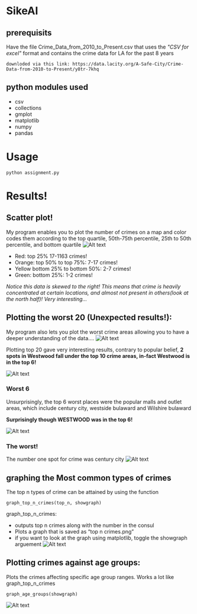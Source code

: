 # SikeAI


## prerequisits
Have the file 
Crime_Data_from_2010_to_Present.csv that uses the *"CSV for excel"* format and contains the crime data for LA for the past 8 years

```
downloded via this link: https://data.lacity.org/A-Safe-City/Crime-Data-from-2010-to-Present/y8tr-7khq
```

## python modules used
* csv
* collections  
* gmplot
* matplotlib
* numpy 
* pandas

# Usage
```
python assignment.py
```

# Results!
## Scatter plot!
My program enables you to plot the number of crimes on a map and color codes them according to the top quartile, 50th-75th percentile, 25th to 50th percentile, and bottom quartile
![Alt text](/images/scatter_plot.png?raw=true "Optional Title")

* Red: top 25% 17-1163 crimes!
* Orange: top 50% to top 75%: 7-17 crimes!
* Yellow bottom 25% to bottom 50%: 2-7 crimes!
* Green: bottom 25%: 1-2 crimes!

*Notice this data is skewed to the right! This means that crime is heavily concentrated at certain locations, and almost not present in others(look at the north half)! Very interesting…*

## Plotting the worst 20 (Unexpected results!):
My program also lets you plot the worst crime areas allowing you to have a deeper understanding of the data….
![Alt text](/images/top_20.png?raw=true "Optional Title")


Plotting top 20 gave very interesting results, contrary to popular belief, **2 spots in Westwood fall under the top 10 crime areas, in-fact Westwood is in the top 6!**

![Alt text](/images/westwood.png?raw=true "Optional Title")

### Worst 6
Unsurprisingly, the top 6 worst places were the popular malls and outlet areas, which include century city, westside bulaward and Wilshire bulaward

**Surprisingly though WESTWOOD was in the top 6!**

![Alt text](/images/top_5.png?raw=true "Optional Title")


### The worst!
The number one spot for crime was century city
![Alt text](/images/century_city.png?raw=true "Optional Title")

## graphing the Most common types of crimes
The top n types of crime can be attained by using the function
```
graph_top_n_crimes(top_n, showgraph)
```
graph_top_n_crimes:
* outputs top n crimes along with the number in the consul
* Plots a graph that is saved as “top n crimes.png”
* if you want to look at the graph using matplotlib, toggle the showgraph arguement
![Alt text](/images/top_3_crimes.png?raw=true "Optional Title")

## Plotting crimes against age groups:
Plots the crimes affecting specific age group ranges. Works a lot like graph_top_n_crimes
```
graph_age_groups(showgraph)
```
![Alt text](/images/crimes_against_age_groups.png?raw=true "Optional Title")
